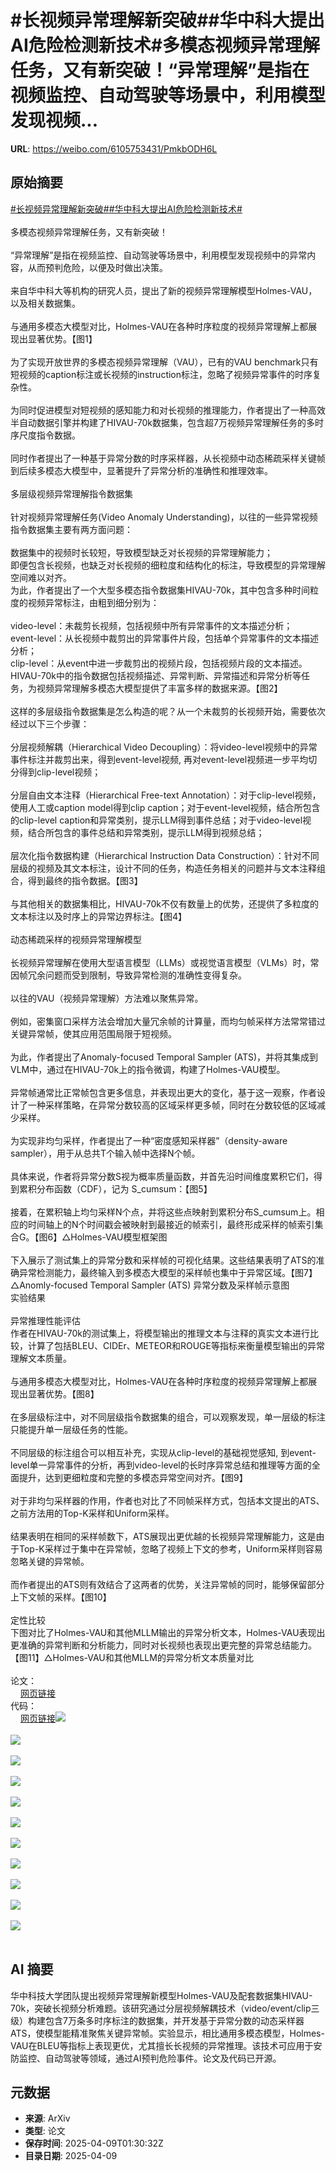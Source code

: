 # #长视频异常理解新突破##华中科大提出AI危险检测新技术#多模态视频异常理解任务，又有新突破！“异常理解”是指在视频监控、自动驾驶等场景中，利用模型发现视频...

**URL**: https://weibo.com/6105753431/PmkbODH6L

## 原始摘要

<a href="https://m.weibo.cn/search?containerid=231522type%3D1%26t%3D10%26q%3D%23%E9%95%BF%E8%A7%86%E9%A2%91%E5%BC%82%E5%B8%B8%E7%90%86%E8%A7%A3%E6%96%B0%E7%AA%81%E7%A0%B4%23&amp;extparam=%23%E9%95%BF%E8%A7%86%E9%A2%91%E5%BC%82%E5%B8%B8%E7%90%86%E8%A7%A3%E6%96%B0%E7%AA%81%E7%A0%B4%23" data-hide=""><span class="surl-text">#长视频异常理解新突破#</span></a><a href="https://m.weibo.cn/search?containerid=231522type%3D1%26t%3D10%26q%3D%23%E5%8D%8E%E4%B8%AD%E7%A7%91%E5%A4%A7%E6%8F%90%E5%87%BAAI%E5%8D%B1%E9%99%A9%E6%A3%80%E6%B5%8B%E6%96%B0%E6%8A%80%E6%9C%AF%23&amp;extparam=%23%E5%8D%8E%E4%B8%AD%E7%A7%91%E5%A4%A7%E6%8F%90%E5%87%BAAI%E5%8D%B1%E9%99%A9%E6%A3%80%E6%B5%8B%E6%96%B0%E6%8A%80%E6%9C%AF%23" data-hide=""><span class="surl-text">#华中科大提出AI危险检测新技术#</span></a><br><br>多模态视频异常理解任务，又有新突破！<br><br>“异常理解”是指在视频监控、自动驾驶等场景中，利用模型发现视频中的异常内容，从而预判危险，以便及时做出决策。<br><br>来自华中科大等机构的研究人员，提出了新的视频异常理解模型Holmes-VAU，以及相关数据集。<br><br>与通用多模态大模型对比，Holmes-VAU在各种时序粒度的视频异常理解上都展现出显著优势。【图1】<br><br>为了实现开放世界的多模态视频异常理解（VAU），已有的VAU benchmark只有短视频的caption标注或长视频的instruction标注，忽略了视频异常事件的时序复杂性。<br><br>为同时促进模型对短视频的感知能力和对长视频的推理能力，作者提出了一种高效半自动数据引擎并构建了HIVAU-70k数据集，包含超7万视频异常理解任务的多时序尺度指令数据。<br><br>同时作者提出了一种基于异常分数的时序采样器，从长视频中动态稀疏采样关键帧到后续多模态大模型中，显著提升了异常分析的准确性和推理效率。<br><br>多层级视频异常理解指令数据集  <br><br>针对视频异常理解任务(Video Anomaly Understanding)，以往的一些异常视频指令数据集主要有两方面问题：<br><br>数据集中的视频时长较短，导致模型缺乏对长视频的异常理解能力；  <br>即便包含长视频，也缺乏对长视频的细粒度和结构化的标注，导致模型的异常理解空间难以对齐。  <br>为此，作者提出了一个大型多模态指令数据集HIVAU-70k，其中包含多种时间粒度的视频异常标注，由粗到细分别为：<br><br>video-level：未裁剪长视频，包括视频中所有异常事件的文本描述分析；  <br>event-level：从长视频中裁剪出的异常事件片段，包括单个异常事件的文本描述分析；  <br>clip-level：从event中进一步裁剪出的视频片段，包括视频片段的文本描述。  <br>HIVAU-70k中的指令数据包括视频描述、异常判断、异常描述和异常分析等任务，为视频异常理解多模态大模型提供了丰富多样的数据来源。【图2】<br><br>这样的多层级指令数据集是怎么构造的呢？从一个未裁剪的长视频开始，需要依次经过以下三个步骤：<br><br>分层视频解耦（Hierarchical Video Decoupling）：将video-level视频中的异常事件标注并裁剪出来，得到event-level视频, 再对event-level视频进一步平均切分得到clip-level视频；  <br><br>分层自由文本注释（Hierarchical Free-text Annotation）：对于clip-level视频，使用人工或caption model得到clip caption；对于event-level视频，结合所包含的clip-level caption和异常类别，提示LLM得到事件总结；对于video-level视频，结合所包含的事件总结和异常类别，提示LLM得到视频总结；  <br><br>层次化指令数据构建（Hierarchical Instruction Data Construction）：针对不同层级的视频及其文本标注，设计不同的任务，构造任务相关的问题并与文本注释组合，得到最终的指令数据。【图3】<br><br>与其他相关的数据集相比，HIVAU-70k不仅有数量上的优势，还提供了多粒度的文本标注以及时序上的异常边界标注。【图4】<br><br>动态稀疏采样的视频异常理解模型  <br><br>长视频异常理解在使用大型语言模型（LLMs）或视觉语言模型（VLMs）时，常因帧冗余问题而受到限制，导致异常检测的准确性变得复杂。<br><br>以往的VAU（视频异常理解）方法难以聚焦异常。<br><br>例如，密集窗口采样方法会增加大量冗余帧的计算量，而均匀帧采样方法常常错过关键异常帧，使其应用范围局限于短视频。<br><br>为此，作者提出了Anomaly-focused Temporal Sampler (ATS)，并将其集成到VLM中，通过在HIVAU-70k上的指令微调，构建了Holmes-VAU模型。<br><br>异常帧通常比正常帧包含更多信息，并表现出更大的变化，基于这一观察，作者设计了一种采样策略，在异常分数较高的区域采样更多帧，同时在分数较低的区域减少采样。<br><br>为实现非均匀采样，作者提出了一种“密度感知采样器”（density-aware sampler），用于从总共T个输入帧中选择N个帧。<br><br>具体来说，作者将异常分数S视为概率质量函数，并首先沿时间维度累积它们，得到累积分布函数（CDF），记为 S_cumsum：【图5】<br><br>接着，在累积轴上均匀采样N个点，并将这些点映射到累积分布S_cumsum上。相应的时间轴上的N个时间戳会被映射到最接近的帧索引，最终形成采样的帧索引集合G。【图6】△Holmes-VAU模型框架图  <br><br>下入展示了测试集上的异常分数和采样帧的可视化结果。这些结果表明了ATS的准确异常检测能力，最终输入到多模态大模型的采样帧也集中于异常区域。【图7】△Anomly-focused Temporal Sampler (ATS) 异常分数及采样帧示意图  <br>实验结果  <br><br>异常推理性能评估  <br>作者在HIVAU-70k的测试集上，将模型输出的推理文本与注释的真实文本进行比较，计算了包括BLEU、CIDEr、METEOR和ROUGE等指标来衡量模型输出的异常理解文本质量。<br><br>与通用多模态大模型对比，Holmes-VAU在各种时序粒度的视频异常理解上都展现出显著优势。【图8】<br><br>在多层级标注中，对不同层级指令数据集的组合，可以观察发现，单一层级的标注只能提升单一层级任务的性能。<br><br>不同层级的标注组合可以相互补充，实现从clip-level的基础视觉感知, 到event-level单一异常事件的分析，再到video-level的长时序异常总结和推理等方面的全面提升，达到更细粒度和完整的多模态异常空间对齐。【图9】<br><br>对于非均匀采样器的作用，作者也对比了不同帧采样方式，包括本文提出的ATS、之前方法用的Top-K采样和Uniform采样。<br><br>结果表明在相同的采样帧数下，ATS展现出更优越的长视频异常理解能力，这是由于Top-K采样过于集中在异常帧，忽略了视频上下文的参考，Uniform采样则容易忽略关键的异常帧。<br><br>而作者提出的ATS则有效结合了这两者的优势，关注异常帧的同时，能够保留部分上下文帧的采样。【图10】<br><br>定性比较  <br>下图对比了Holmes-VAU和其他MLLM输出的异常分析文本，Holmes-VAU表现出更准确的异常判断和分析能力，同时对长视频也表现出更完整的异常总结能力。【图11】△Holmes-VAU和其他MLLM的异常分析文本质量对比  <br><br>论文：  <br><a href="https://weibo.cn/sinaurl?u=https%3A%2F%2Farxiv.org%2Fabs%2F2412.06171" data-hide=""><span class="url-icon"><img style="width: 1rem;height: 1rem" src="https://h5.sinaimg.cn/upload/2015/09/25/3/timeline_card_small_web_default.png" referrerpolicy="no-referrer"></span><span class="surl-text">网页链接</span></a>  <br>代码：  <br><a href="https://weibo.cn/sinaurl?u=https%3A%2F%2Fgithub.com%2Fpipixin321%2FHolmesVAU" data-hide=""><span class="url-icon"><img style="width: 1rem;height: 1rem" src="https://h5.sinaimg.cn/upload/2015/09/25/3/timeline_card_small_web_default.png" referrerpolicy="no-referrer"></span><span class="surl-text">网页链接</span></a><img style="" src="https://tvax3.sinaimg.cn/large/006Fd7o3gy1i09ikh5rwqj30px0k0qm6.jpg" referrerpolicy="no-referrer"><br><br><img style="" src="https://tvax4.sinaimg.cn/large/006Fd7o3gy1i09ikgru3yj30zk0da7gw.jpg" referrerpolicy="no-referrer"><br><br><img style="" src="https://tvax4.sinaimg.cn/large/006Fd7o3gy1i09ikh9csjj30pr0k0n77.jpg" referrerpolicy="no-referrer"><br><br><img style="" src="https://tvax3.sinaimg.cn/large/006Fd7o3gy1i09ikfa83dj30zk09qdmg.jpg" referrerpolicy="no-referrer"><br><br><img style="" src="https://tvax2.sinaimg.cn/large/006Fd7o3gy1i09ikfu0m2j30zk0aetav.jpg" referrerpolicy="no-referrer"><br><br><img style="" src="https://tvax4.sinaimg.cn/large/006Fd7o3gy1i09ikggnnjj30lm0k0qdk.jpg" referrerpolicy="no-referrer"><br><br><img style="" src="https://tvax1.sinaimg.cn/large/006Fd7o3gy1i09ikggn27j30zk0bgaj6.jpg" referrerpolicy="no-referrer"><br><br><img style="" src="https://tvax2.sinaimg.cn/large/006Fd7o3gy1i09ikf3bcdj30zk09hdsa.jpg" referrerpolicy="no-referrer"><br><br><img style="" src="https://tvax1.sinaimg.cn/large/006Fd7o3gy1i09ikhr2nwj30zk0j67j6.jpg" referrerpolicy="no-referrer"><br><br><img style="" src="https://tvax2.sinaimg.cn/large/006Fd7o3gy1i09ikibad9j30sf0k0qfo.jpg" referrerpolicy="no-referrer"><br><br><img style="" src="https://tvax4.sinaimg.cn/large/006Fd7o3gy1i09ikhwe5jj30zk0jyb0s.jpg" referrerpolicy="no-referrer"><br><br>

## AI 摘要

华中科技大学团队提出视频异常理解新模型Holmes-VAU及配套数据集HIVAU-70k，突破长视频分析难题。该研究通过分层视频解耦技术（video/event/clip三级）构建包含7万条多时序标注的数据集，并开发基于异常分数的动态采样器ATS，使模型能精准聚焦关键异常帧。实验显示，相比通用多模态模型，Holmes-VAU在BLEU等指标上表现更优，尤其擅长长视频的异常推理。该技术可应用于安防监控、自动驾驶等领域，通过AI预判危险事件。论文及代码已开源。

## 元数据

- **来源**: ArXiv
- **类型**: 论文
- **保存时间**: 2025-04-09T01:30:32Z
- **目录日期**: 2025-04-09
